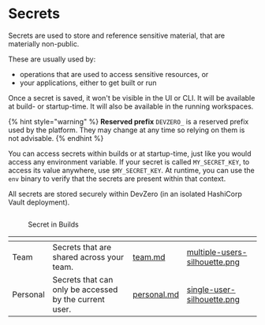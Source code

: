 # Secrets

Secrets are used to store and reference sensitive material, that are materially non-public. 

These are usually used by:
- operations that are used to access sensitive resources, or
- your applications, either to get built or run

Once a secret is saved, it won't be visible in the UI or CLI. It will be available at build- or startup-time. 
It will also be available in the running workspaces.

{% hint style="warning" %}
**Reserved prefix** `DEVZERO_` is a reserved prefix used by the platform. They may change at any time so relying on them is not advisable.
{% endhint %}

You can access secrets within builds or at startup-time, just like you would access any environment variable. If your secret is called `MY_SECRET_KEY`, to access its value anywhere, use `$MY_SECRET_KEY`.
At runtime, you can use the `env` binary to verify that the secrets are present within that context.  

All secrets are stored securely within DevZero (in an isolated HashiCorp Vault deployment). 

<figure><img src="../.gitbook/assets/secret-in-build.png" alt=""><figcaption><p>Secret in Builds</p></figcaption></figure>

<table data-card-size="large" data-view="cards">
  <thead>
    <tr>
      <th></th>
      <th></th>
      <th data-hidden data-card-target data-type="content-ref"></th>
      <th data-hidden data-card-cover data-type="files"></th>
    </tr>
  </thead>
  <tbody>
    <tr>
      <td>Team</td>
      <td>Secrets that are shared across your team.</td>
      <td><a href="team.md">team.md</a></td>
      <td><a href="../../.gitbook/assets/multiple-users-silhouette.png">multiple-users-silhouette.png</a></td>
    </tr>
    <tr>
      <td>Personal</td>
      <td>Secrets that can only be accessed by the current user.</td>
      <td><a href="personal.md">personal.md</a></td>
      <td><a href="../../.gitbook/assets/single-user-silhouette.png">single-user-silhouette.png</a></td>
    </tr>
  </tbody>
</table>